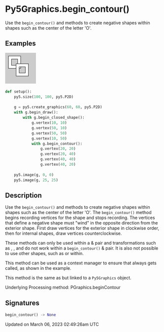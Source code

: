 # Py5Graphics.begin_contour()

Use the `begin_contour()` and [](py5graphics_end_contour) methods to create negative shapes within shapes such as the center of the letter 'O'.

## Examples

<div class="example-table">

<div class="example-row"><div class="example-cell-image">

![example picture for begin_contour()](/images/reference/Py5Graphics_begin_contour_0.png)

</div><div class="example-cell-code">

```python
def setup():
    py5.size(100, 100, py5.P2D)

    g = py5.create_graphics(60, 60, py5.P2D)
    with g.begin_draw():
        with g.begin_closed_shape():
            g.vertex(10, 10)
            g.vertex(50, 10)
            g.vertex(50, 50)
            g.vertex(10, 50)
            with g.begin_contour():
                g.vertex(20, 20)
                g.vertex(20, 40)
                g.vertex(40, 40)
                g.vertex(40, 20)

    py5.image(g, 0, 0)
    py5.image(g, 25, 25)
```

</div></div>

</div>

## Description

Use the `begin_contour()` and [](py5graphics_end_contour) methods to create negative shapes within shapes such as the center of the letter 'O'. The `begin_contour()` method begins recording vertices for the shape and [](py5graphics_end_contour) stops recording. The vertices that define a negative shape must "wind" in the opposite direction from the exterior shape. First draw vertices for the exterior shape in clockwise order, then for internal shapes, draw vertices counterclockwise.

These methods can only be used within a [](py5graphics_begin_shape) & [](py5graphics_end_shape) pair and transformations such as [](py5graphics_translate), [](py5graphics_rotate), and [](py5graphics_scale) do not work within a `begin_contour()` & [](py5graphics_end_contour) pair. It is also not possible to use other shapes, such as [](py5graphics_ellipse) or [](py5graphics_rect) within.

This method can be used as a context manager to ensure that [](py5graphics_end_contour) always gets called, as shown in the example.

This method is the same as [](sketch_begin_contour) but linked to a `Py5Graphics` object.

Underlying Processing method: PGraphics.beginContour

## Signatures

```python
begin_contour() -> None
```

Updated on March 06, 2023 02:49:26am UTC
